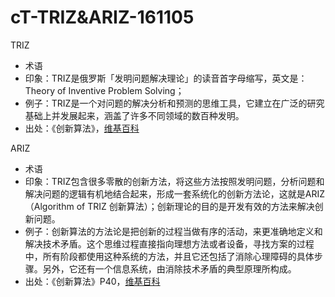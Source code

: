 # cT-TRIZ&ARIZ-161105


TRIZ

- 术语
- 印象：TRIZ是俄罗斯「发明问题解决理论」的读音首字母缩写，英文是：Theory of Inventive Problem Solving；
- 例子：TRIZ是一个对问题的解决分析和预测的思维工具，它建立在广泛的研究基础上并发展起来，涵盖了许多不同领域的数百种发明。
- 出处：《创新算法》，[维基百科](https://en.wikipedia.org/wiki/TRIZ)

ARIZ 

- 术语
- 印象：TRIZ包含很多零散的创新方法，将这些方法按照发明问题，分析问题和解决问题的逻辑有机地结合起来，形成一套系统化的创新方法论，这就是ARIZ（Algorithm of TRIZ 创新算法）；创新理论的目的是开发有效的方法来解决创新问题。
- 例子：创新算法的方法论是把创新的过程当做有序的活动，来更准确地定义和解决技术矛盾。这个思维过程直接指向理想方法或者设备，寻找方案的过程中，所有阶段都使用这种系统的方法，并且它还包括了消除心理障碍的具体步骤。另外，它还有一个信息系统，由消除技术矛盾的典型原理所构成。
- 出处：《创新算法》P40，[维基百科](https://en.wikipedia.org/wiki/TRIZ#ARIZ_-_algorithm_of_inventive_problems_solving)


